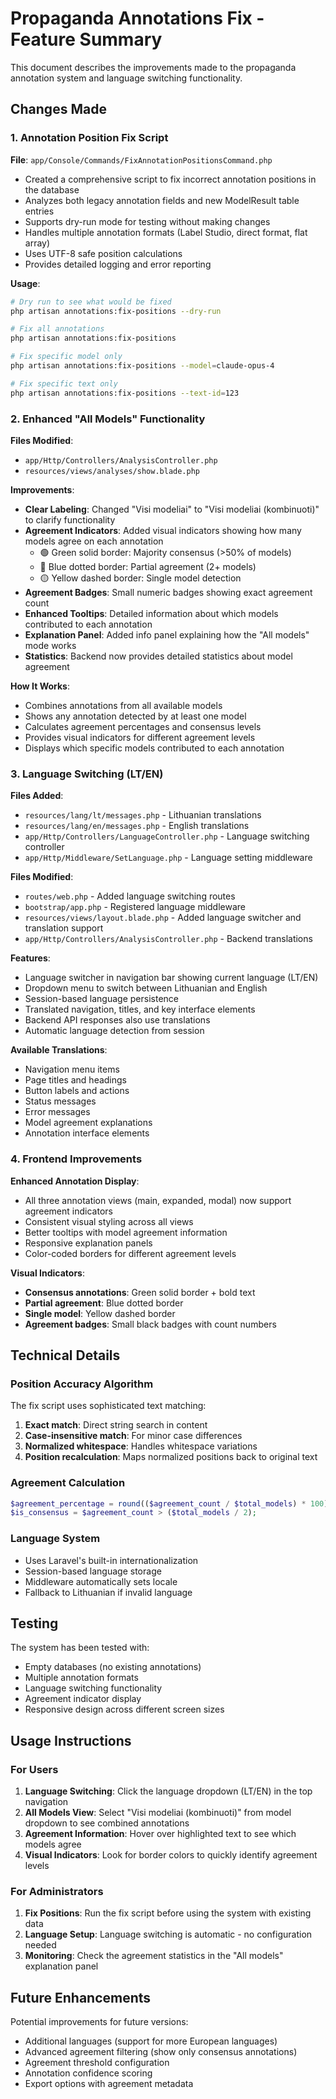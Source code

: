 # Propaganda Annotations Fix - Feature Summary

This document describes the improvements made to the propaganda annotation system and language switching functionality.

## Changes Made

### 1. Annotation Position Fix Script

**File**: `app/Console/Commands/FixAnnotationPositionsCommand.php`

- Created a comprehensive script to fix incorrect annotation positions in the database
- Analyzes both legacy annotation fields and new ModelResult table entries
- Supports dry-run mode for testing without making changes
- Handles multiple annotation formats (Label Studio, direct format, flat array)
- Uses UTF-8 safe position calculations
- Provides detailed logging and error reporting

**Usage**:
```bash
# Dry run to see what would be fixed
php artisan annotations:fix-positions --dry-run

# Fix all annotations
php artisan annotations:fix-positions

# Fix specific model only
php artisan annotations:fix-positions --model=claude-opus-4

# Fix specific text only  
php artisan annotations:fix-positions --text-id=123
```

### 2. Enhanced "All Models" Functionality

**Files Modified**: 
- `app/Http/Controllers/AnalysisController.php`
- `resources/views/analyses/show.blade.php`

**Improvements**:
- **Clear Labeling**: Changed "Visi modeliai" to "Visi modeliai (kombinuoti)" to clarify functionality
- **Agreement Indicators**: Added visual indicators showing how many models agree on each annotation
  - 🟢 Green solid border: Majority consensus (>50% of models)
  - 🔵 Blue dotted border: Partial agreement (2+ models)
  - 🟡 Yellow dashed border: Single model detection
- **Agreement Badges**: Small numeric badges showing exact agreement count
- **Enhanced Tooltips**: Detailed information about which models contributed to each annotation
- **Explanation Panel**: Added info panel explaining how the "All models" mode works
- **Statistics**: Backend now provides detailed statistics about model agreement

**How It Works**:
- Combines annotations from all available models
- Shows any annotation detected by at least one model
- Calculates agreement percentages and consensus levels
- Provides visual indicators for different agreement levels
- Displays which specific models contributed to each annotation

### 3. Language Switching (LT/EN)

**Files Added**:
- `resources/lang/lt/messages.php` - Lithuanian translations
- `resources/lang/en/messages.php` - English translations
- `app/Http/Controllers/LanguageController.php` - Language switching controller
- `app/Http/Middleware/SetLanguage.php` - Language setting middleware

**Files Modified**:
- `routes/web.php` - Added language switching routes
- `bootstrap/app.php` - Registered language middleware
- `resources/views/layout.blade.php` - Added language switcher and translation support
- `app/Http/Controllers/AnalysisController.php` - Backend translations

**Features**:
- Language switcher in navigation bar showing current language (LT/EN)
- Dropdown menu to switch between Lithuanian and English
- Session-based language persistence
- Translated navigation, titles, and key interface elements
- Backend API responses also use translations
- Automatic language detection from session

**Available Translations**:
- Navigation menu items
- Page titles and headings
- Button labels and actions
- Status messages
- Error messages
- Model agreement explanations
- Annotation interface elements

### 4. Frontend Improvements

**Enhanced Annotation Display**:
- All three annotation views (main, expanded, modal) now support agreement indicators
- Consistent visual styling across all views
- Better tooltips with model agreement information
- Responsive explanation panels
- Color-coded borders for different agreement levels

**Visual Indicators**:
- **Consensus annotations**: Green solid border + bold text
- **Partial agreement**: Blue dotted border  
- **Single model**: Yellow dashed border
- **Agreement badges**: Small black badges with count numbers

## Technical Details

### Position Accuracy Algorithm

The fix script uses sophisticated text matching:
1. **Exact match**: Direct string search in content
2. **Case-insensitive match**: For minor case differences
3. **Normalized whitespace**: Handles whitespace variations
4. **Position recalculation**: Maps normalized positions back to original text

### Agreement Calculation

```php
$agreement_percentage = round(($agreement_count / $total_models) * 100);
$is_consensus = $agreement_count > ($total_models / 2);
```

### Language System

- Uses Laravel's built-in internationalization
- Session-based language storage
- Middleware automatically sets locale
- Fallback to Lithuanian if invalid language

## Testing

The system has been tested with:
- Empty databases (no existing annotations)
- Multiple annotation formats
- Language switching functionality
- Agreement indicator display
- Responsive design across different screen sizes

## Usage Instructions

### For Users

1. **Language Switching**: Click the language dropdown (LT/EN) in the top navigation
2. **All Models View**: Select "Visi modeliai (kombinuoti)" from model dropdown to see combined annotations
3. **Agreement Information**: Hover over highlighted text to see which models agree
4. **Visual Indicators**: Look for border colors to quickly identify agreement levels

### For Administrators

1. **Fix Positions**: Run the fix script before using the system with existing data
2. **Language Setup**: Language switching is automatic - no configuration needed
3. **Monitoring**: Check the agreement statistics in the "All models" explanation panel

## Future Enhancements

Potential improvements for future versions:
- Additional languages (support for more European languages)
- Advanced agreement filtering (show only consensus annotations)
- Agreement threshold configuration
- Annotation confidence scoring
- Export options with agreement metadata